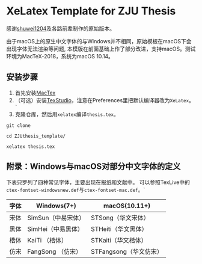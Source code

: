 # XeLatex Template for ZJU Thesis

感谢[shuwei1204](https://github.com/shuwei1204/ZJUthesis)及各路前辈制作的原始版本。

由于macOS上的原生中文字体的与Windows并不相同，原始模板在macOS下会出现字体无法渲染等问题,
本模版在前面基础上作了部分改进，支持macOS。测试环境为MacTeX-2018，系统为macOS 10.14。

## 安装步骤

1. 首先安装[MacTex](https://www.tug.org/mactex/mactex-download.html)
2. （可选）安装[TexStudio](https://sourceforge.net/projects/texstudio/)，注意在Preferences里把默认编译器改为`XeLatex`。`
2. 克隆仓库，然后用`xelatex`编译`thesis.tex`。
```
git clone 

cd ZJUthesis_template/

xelatex thesis.tex
```


## 附录：Windows与macOS对部分中文字体的定义
下表只罗列了四种常见字体，主要出现在报纸和文献中。
可以参照TexLive中的`ctex-fontset-windowsnew.def`与`ctex-fontset-mac.def`。`

字体 | Windows(7+) | macOS(10.11+)
---|---|---
宋体| SimSun（中易宋体） | STSong（华文宋体）
黑体| SimHei（中易黑体） | STHeiti（华文黑体）
楷体| KaiTi （楷体）     | STKaiti（华文楷体）
仿宋| FangSong （仿宋）  | STFangsong（华文仿宋）

